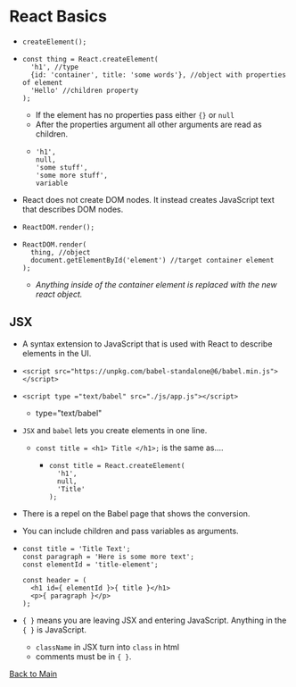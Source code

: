 # React Basics

+ `createElement();`
+ ```
  const thing = React.createElement(
    'h1', //type
    {id: 'container', title: 'some words'}, //object with properties of element
    'Hello' //children property
  );
  ```
  + If the element has no properties pass either `{}` or `null`
  + After the properties argument all other arguments are read as children.
  + ```
    'h1',
    null,
    'some stuff',
    'some more stuff',
    variable
    ```
+ React does not create DOM nodes.  It instead creates JavaScript text that describes DOM nodes.

+ `ReactDOM.render();`
+ ```
  ReactDOM.render(
    thing, //object
    document.getElementById('element') //target container element
  );
  ```
  + *Anything inside of the container element is replaced with the new react object.*

## JSX
+ A syntax extension to JavaScript that is used with React to describe elements in the UI.
+ `<script src="https://unpkg.com/babel-standalone@6/babel.min.js"></script>`
+ `<script type ="text/babel" src="./js/app.js"></script>`
  + type="text/babel"

+ `JSX` and `babel` lets you create elements in one line.
  + `const title = <h1> Title </h1>;` is the same as....
    + ```
      const title = React.createElement(
        'h1',
        null,
        'Title'
      );
      ```
+ There is a repel on the Babel page that shows the conversion.

+ You can include children and pass variables as arguments.
+ ```
  const title = 'Title Text';
  const paragraph = 'Here is some more text';
  const elementId = 'title-element';

  const header = (
    <h1 id={ elementId }>{ title }</h1>
    <p>{ paragraph }</p>
  );
  ```
+ `{ }` means you are leaving JSX and entering JavaScript.  Anything in the `{ }` is JavaScript.
  + `className` in JSX turn into `class` in html
  + comments must be in `{ }`.





[Back to Main](react.md)